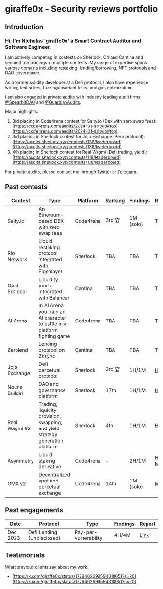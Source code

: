 # giraffe0x - Security reviews portfolio

## Introduction
### Hi, I'm Nicholas 'giraffe0x' a Smart Contract Auditor and Software Engineer.

I am actively competing in contests on Sherlock, C4 and Cantina and secured top placings in multiple contests. My range of expertise spans various domains including restaking, lending/borrowing, NFT protocols and DAO governance.

As a former solidity developer at a Defi protocol, I also have experience writing test suites, fuzzing/invariant tests, and gas optimization.

I am also engaged in private audits with industry leading audit firms [@SpearbitDAO](https://twitter.com/SpearbitDAO) and [@GuardianAudits](https://twitter.com/GuardianAudits).

Major highlights:
1. 3rd placing in Code4rena contest for Salty.io (Dex with zero swap fees): [https://code4rena.com/audits/2024-01-saltyio#top](https://code4rena.com/audits/2024-01-saltyio#top)
2. 3rd placing in Sherlock contest for Jojo Exchange (Perp protocol): [https://audits.sherlock.xyz/contests/136/leaderboard](https://audits.sherlock.xyz/contests/136/leaderboard)
3. 4th placing in Sherlock contest for Real Wagmi (Defi trading, yield): [https://audits.sherlock.xyz/contests/118/leaderboard](https://audits.sherlock.xyz/contests/118/leaderboard)

For private audits, please contact me through [Twitter](https://twitter.com/giraffe0x) or [Telegram](https://t.me/Nic_giraffe0x).

## Past contests
| Contest       	| Type                                                                           	| Platform  	| Ranking 	| Findings  	| Report                                                                                                                                                                                                                         	|
|---------------	|--------------------------------------------------------------------------------	|-----------	|---------	|-----------	|--------------------------------------------------------------------------------------------------------------------------------------------------------------------------------------------------------------------------------	|
| Salty.io        | An Ethereum-based DEX with zero swap fees                                       | Code4rena   | 3rd 🏆    | 1M (solo)   | TBA
| Rio Network   	| Liquid restaking protocol integrated with Eigenlayer                           	| Sherlock  	| TBA     	| TBA       	| TBA                                                                                                                                                                                                                            	|
| Opal Protocol 	| Liquidity pools integrated with Balancer                                       	| Cantina   	| TBA     	| TBA       	| TBA                                                                                                                                                                                                                            	|
| AI Arena      	| In AI Arena you train an AI character to battle in a platform fighting game    	| Code4rena 	| TBA     	| TBA       	| TBA                                                                                                                                                                                                                            	|
| Zerolend      	| Lending protocol on Zksync                                                     	| Cantina   	| TBA     	| TBA       	| TBA                                                                                                                                                                                                                            	|
| Jojo Exchange 	| Defi perpetual protocol                                                        	| Sherlock  	| 3rd 🏆   	| 1H/1M     	| [H1](https://github.com/sherlock-audit/2023-12-jojo-exchange-update-judging/issues/76) [M1](https://github.com/sherlock-audit/2023-12-jojo-exchange-update-judging/issues/77)
| Nouns Builder 	| DAO and governance platform                                                    	| Sherlock  	| 17th     	| 1H/1M     	| [H1](https://github.com/sherlock-audit/2023-09-nounsbuilder-judging/issues/309) [M1](https://github.com/sherlock-audit/2023-09-nounsbuilder-judging/issues/306)
| Real Wagmi #2 	| Trading, liquidity provision, swapping, and yield strategy generation platform 	| Sherlock  	| 4th     	| 1H/1M     	| [H1](https://github.com/sherlock-audit/2023-10-real-wagmi-judging/issues/95) [M1](https://github.com/sherlock-audit/2023-10-real-wagmi-judging/issues/195)
| Asymmetry     	| Liquid staking derivative                                                      	| Code4rena 	| -       	| 2H/1M     	| [H1](https://github.com/code-423n4/2023-03-asymmetry-findings/issues/588) [H2](https://github.com/code-423n4/2023-03-asymmetry-findings/issues/142) [M1](https://github.com/code-423n4/2023-03-asymmetry-findings/issues/150)
| GMX v2        	| Decentralized spot and perpetual exchange                                      	| Code4rena 	| 14th     	| 1M (solo) 	| [M1](https://github.com/sherlock-audit/2023-02-gmx-judging/issues/212)

## Past engagements
| Date     	| Protocol    	| Type                  	| Findings 	| Report                                                                                                	|
|----------	|-------------	|-----------------------	|----------	|-------------------------------------------------------------------------------------------------------	|
| Dec 2023 	| Defi Lending (Undisclosed) 	| Pay-per-vulnerability 	| 4H/4M    	| [Link](https://x.com/giraffe0x/status/1729462699594318051?s=20)                                       	|

## Testimonials
What previous clients say about my work:
- [https://x.com/giraffe0x/status/1729462699594318051?s=20](https://x.com/giraffe0x/status/1729462699594318051?s=20)

